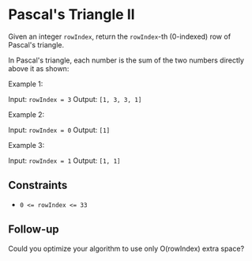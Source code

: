 # Pascal's Triangle II

Given an integer `rowIndex`, return the `rowIndex`-th (0-indexed) row of Pascal's triangle.

In Pascal's triangle, each number is the sum of the two numbers directly above it as shown:

Example 1:

Input: `rowIndex = 3`
Output: `[1, 3, 3, 1]`

Example 2:

Input: `rowIndex = 0`
Output: `[1]`

Example 3:

Input: `rowIndex = 1`
Output: `[1, 1]`

## Constraints

- `0 <= rowIndex <= 33`

## Follow-up

Could you optimize your algorithm to use only O(rowIndex) extra space?
